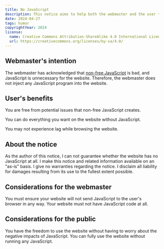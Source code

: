 ```yaml
---
title: No JavaScript
description: This notice aims to help both the webmaster and the user to understand the meaning of a website without JavaScript.
date: 2024-04-27
tags: humor
copyrightYear: 2024
license:
  name: Creative Commons Attribution-ShareAlike 4.0 International License
  url: https://creativecommons.org/licenses/by-sa/4.0/
---
```


## Webmaster's intention

The webmaster has acknowledged that [non-free JavaScript](https://www.gnu.org/philosophy/javascript-trap.html) is bad, and JavaScript is unnecessary for the website. Therefore, the webmaster does not inject any JavaScript program into the website.

## User's benefits

You are free from potential issues that non-free JavaScript creates.

You can do everything you want on the website without JavaScript.

You may not experience lag while browsing the website.

## About the notice

As the author of this notice, I can not guarantee whether the website has no JavaScript at all. I make this notice and related information available on an "as-is" basis. I give no warranties regarding the notice. I disclaim all liability for damages resulting from its use to the fullest extent possible.

## Considerations for the webmaster

You must ensure your website will not send JavaScript to the user's browser in any way. Your website must not have JavaScript code at all.

## Considerations for the public

You have the freedom to use the website without having to worry about the negative impacts of JavaScript. You can fully use the website without running any JavaScript.
